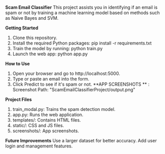 **Scam Email Classifier**
This project assists you in identifying if an email is spam or not by training a machine learning model based on methods such as Naive Bayes and SVM.

**Getting Started**
1. Clone this repository.
2. Install the required Python packages:
   pip install -r requirements.txt
3. Train the model by running:
   python train.py
4. Launch the web app:
   python app.py

**How to Use**
1. Open your browser and go to http://localhost:5000.
2. Type or paste an email into the form.
3. Click Predict to see if it's spam or not.
**APP SCREENSHOTS ** : Screenshot Path: "ScamEmailClassifierProject/output.png"

**Project Files**
1. train_modal.py: Trains the spam detection model.
2. app.py: Runs the web application.
3. templates/: Contains HTML files.
4. static/: CSS and JS files.
5. screenshots/: App screenshots.

**Future Improvements**
Use a larger dataset for better accuracy.
Add user login and management features.



